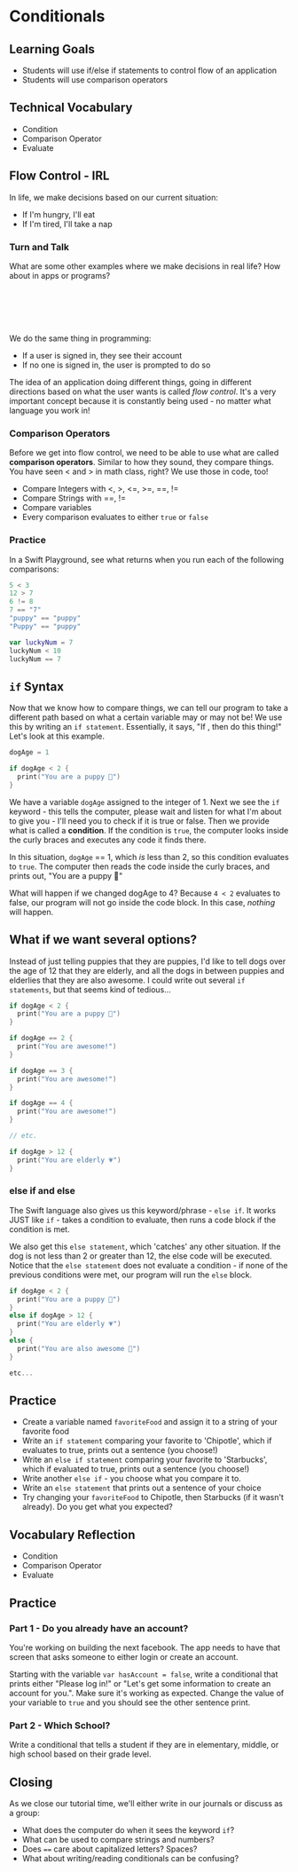 # Conditionals

## Learning Goals

* Students will use if/else if statements to control flow of an application
* Students will use comparison operators

## Technical Vocabulary

* Condition
* Comparison Operator
* Evaluate

## Flow Control - IRL

In life, we make decisions based on our current situation:
* If I'm hungry, I'll eat
* If I'm tired, I'll take a nap

### Turn and Talk

What are some other examples where we make decisions in real life? How about in apps or programs?

<br>
<br>
<br>
<br>

We do the same thing in programming:
* If a user is signed in, they see their account
* If no one is signed in, the user is prompted to do so

The idea of an application doing different things, going in different directions based on what the user wants is called *flow control*. It's a very important concept because it is constantly being used - no matter what language you work in!

### Comparison Operators

Before we get into flow control, we need to be able to use what are called **comparison operators**. Similar to how they sound, they compare things.
You have seen < and > in math class, right? We use those in code, too!

* Compare Integers with <, >, <=, >=, ==, !=
* Compare Strings with ==, !=
* Compare variables
* Every comparison evaluates to either `true` or `false`

### Practice

In a Swift Playground, see what returns when you run each of the following comparisons:

```swift
5 < 3
12 > 7
6 != 8
7 == "7"
"puppy" == "puppy"
"Puppy" == "puppy"

var luckyNum = 7
luckyNum < 10
luckyNum == 7
```

## `if` Syntax

Now that we know how to compare things, we can tell our program to take a different path based on what a certain variable may or may not be! We use this by writing an `if statement`. Essentially, it says, "If <my situation is equal to true>, then do this thing!"
Let's look at this example.

```swift
dogAge = 1

if dogAge < 2 {
  print("You are a puppy 🐶")
}
```

We have a variable `dogAge` assigned to the integer of 1. Next we see the `if` keyword - this tells the computer, please wait and listen for what I'm about to give you - I'll need you to check if it is true or false. Then we provide what is called a **condition**. If the condition is `true`, the computer looks inside the curly braces and executes any code it finds there.

In this situation, `dogAge` == 1, which _is_ less than 2, so this condition evaluates to `true`. The computer then reads the code inside the curly braces, and prints out, "You are a puppy 🐶"

What will happen if we changed dogAge to 4? Because `4 < 2` evaluates to false, our program will not go inside the code block. In this case, _nothing_ will happen.

## What if we want several options?

Instead of just telling puppies that they are puppies, I'd like to tell dogs over the age of 12 that they are elderly, and all the dogs in between puppies and elderlies that they are also awesome. I could write out several `if statements`, but that seems kind of tedious...

```swift
if dogAge < 2 {
  print("You are a puppy 🐶")
}

if dogAge == 2 {
  print("You are awesome!")
}

if dogAge == 3 {
  print("You are awesome!")
}

if dogAge == 4 {
  print("You are awesome!")
}

// etc.

if dogAge > 12 {
  print("You are elderly 💗")
}

```

### else if and else

The Swift language also gives us this keyword/phrase - `else if`. It works JUST like `if` - takes a condition to evaluate, then runs a code block if the condition is met.

We also get this `else statement`, which 'catches' any other situation. If the dog is not less than 2 or greater than 12, the else code will be executed. Notice that the `else statement` does not evaluate a condition - if none of the previous conditions were met, our program will run the `else` block.

```swift
if dogAge < 2 {
  print("You are a puppy 🐶")
}
else if dogAge > 12 {
  print("You are elderly 💗")
}
else {
  print("You are also awesome 🐾")
}

etc...
```

## Practice

* Create a variable named `favoriteFood` and assign it to a string of your favorite food
* Write an `if statement` comparing your favorite to 'Chipotle', which if evaluates to true, prints out a sentence (you choose!)
* Write an `else if statement` comparing your favorite to 'Starbucks', which if evaluated to true, prints out a sentence (you choose!)
* Write another `else if` - you choose what you compare it to.
* Write an `else statement` that prints out a sentence of your choice
* Try changing your `favoriteFood` to Chipotle, then Starbucks (if it wasn't already). Do you get what you expected?

## Vocabulary Reflection

* Condition
* Comparison Operator
* Evaluate

## Practice

### Part 1 - Do you already have an account?

You're working on building the next facebook. The app needs to have that screen that asks someone to either login or create an account.

Starting with the variable `var hasAccount = false`, write a conditional that prints either "Please log in!" or "Let's get some information to create an account for you.". Make sure it's working as expected. Change the value of your variable to `true` and you should see the other sentence print.

### Part 2 - Which School?

Write a conditional that tells a student if they are in elementary, middle, or high school based on their grade level.

## Closing

As we close our tutorial time, we'll either write in our journals or discuss as a group:

- What does the computer do when it sees the keyword `if`?
- What can be used to compare strings and numbers?
- Does `==` care about capitalized letters? Spaces?
- What about writing/reading conditionals can be confusing?
